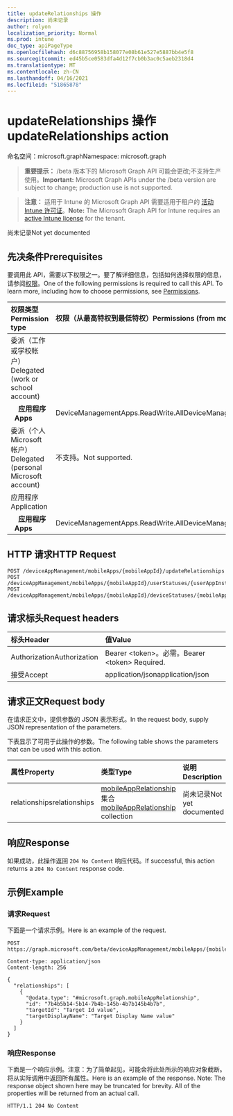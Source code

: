 ```yaml
---
title: updateRelationships 操作
description: 尚未记录
author: rolyon
localization_priority: Normal
ms.prod: intune
doc_type: apiPageType
ms.openlocfilehash: d6c88756958b158077e08b61e527e5887bb4e5f8
ms.sourcegitcommit: ed45b5ce0583dfa4d12f7cb0b3ac0c5aeb2318d4
ms.translationtype: MT
ms.contentlocale: zh-CN
ms.lasthandoff: 04/16/2021
ms.locfileid: "51865878"
---
```

# <a name="updaterelationships-action"></a><span data-ttu-id="dd30d-103">updateRelationships 操作</span><span class="sxs-lookup"><span data-stu-id="dd30d-103">updateRelationships action</span></span>

<span data-ttu-id="dd30d-104">命名空间：microsoft.graph</span><span class="sxs-lookup"><span data-stu-id="dd30d-104">Namespace: microsoft.graph</span></span>

> <span data-ttu-id="dd30d-105">**重要提示：** /beta 版本下的 Microsoft Graph API 可能会更改;不支持生产使用。</span><span class="sxs-lookup"><span data-stu-id="dd30d-105">**Important:** Microsoft Graph APIs under the /beta version are subject to change; production use is not supported.</span></span>

> <span data-ttu-id="dd30d-106">**注意：** 适用于 Intune 的 Microsoft Graph API 需要适用于租户的 [活动 Intune 许可证](https://go.microsoft.com/fwlink/?linkid=839381)。</span><span class="sxs-lookup"><span data-stu-id="dd30d-106">**Note:** The Microsoft Graph API for Intune requires an [active Intune license](https://go.microsoft.com/fwlink/?linkid=839381) for the tenant.</span></span>

<span data-ttu-id="dd30d-107">尚未记录</span><span class="sxs-lookup"><span data-stu-id="dd30d-107">Not yet documented</span></span>

## <a name="prerequisites"></a><span data-ttu-id="dd30d-108">先决条件</span><span class="sxs-lookup"><span data-stu-id="dd30d-108">Prerequisites</span></span>
<span data-ttu-id="dd30d-p101">要调用此 API，需要以下权限之一。要了解详细信息，包括如何选择权限的信息，请参阅[权限](/graph/permissions-reference)。</span><span class="sxs-lookup"><span data-stu-id="dd30d-p101">One of the following permissions is required to call this API. To learn more, including how to choose permissions, see [Permissions](/graph/permissions-reference).</span></span>

|<span data-ttu-id="dd30d-111">权限类型</span><span class="sxs-lookup"><span data-stu-id="dd30d-111">Permission type</span></span>|<span data-ttu-id="dd30d-112">权限（从最高特权到最低特权）</span><span class="sxs-lookup"><span data-stu-id="dd30d-112">Permissions (from most to least privileged)</span></span>|
|:---|:---|
|<span data-ttu-id="dd30d-113">委派（工作或学校帐户）</span><span class="sxs-lookup"><span data-stu-id="dd30d-113">Delegated (work or school account)</span></span>||
| <span data-ttu-id="dd30d-114">&nbsp; &nbsp; **应用程序**</span><span class="sxs-lookup"><span data-stu-id="dd30d-114">&nbsp; &nbsp; **Apps**</span></span> | <span data-ttu-id="dd30d-115">DeviceManagementApps.ReadWrite.All</span><span class="sxs-lookup"><span data-stu-id="dd30d-115">DeviceManagementApps.ReadWrite.All</span></span>|
|<span data-ttu-id="dd30d-116">委派（个人 Microsoft 帐户）</span><span class="sxs-lookup"><span data-stu-id="dd30d-116">Delegated (personal Microsoft account)</span></span>|<span data-ttu-id="dd30d-117">不支持。</span><span class="sxs-lookup"><span data-stu-id="dd30d-117">Not supported.</span></span>|
|<span data-ttu-id="dd30d-118">应用程序</span><span class="sxs-lookup"><span data-stu-id="dd30d-118">Application</span></span>||
| <span data-ttu-id="dd30d-119">&nbsp; &nbsp; **应用程序**</span><span class="sxs-lookup"><span data-stu-id="dd30d-119">&nbsp; &nbsp; **Apps**</span></span> | <span data-ttu-id="dd30d-120">DeviceManagementApps.ReadWrite.All</span><span class="sxs-lookup"><span data-stu-id="dd30d-120">DeviceManagementApps.ReadWrite.All</span></span>|

## <a name="http-request"></a><span data-ttu-id="dd30d-121">HTTP 请求</span><span class="sxs-lookup"><span data-stu-id="dd30d-121">HTTP Request</span></span>
<!-- {
  "blockType": "ignored"
}
-->
``` http
POST /deviceAppManagement/mobileApps/{mobileAppId}/updateRelationships
POST /deviceAppManagement/mobileApps/{mobileAppId}/userStatuses/{userAppInstallStatusId}/app/updateRelationships
POST /deviceAppManagement/mobileApps/{mobileAppId}/deviceStatuses/{mobileAppInstallStatusId}/app/updateRelationships
```

## <a name="request-headers"></a><span data-ttu-id="dd30d-122">请求标头</span><span class="sxs-lookup"><span data-stu-id="dd30d-122">Request headers</span></span>
|<span data-ttu-id="dd30d-123">标头</span><span class="sxs-lookup"><span data-stu-id="dd30d-123">Header</span></span>|<span data-ttu-id="dd30d-124">值</span><span class="sxs-lookup"><span data-stu-id="dd30d-124">Value</span></span>|
|:---|:---|
|<span data-ttu-id="dd30d-125">Authorization</span><span class="sxs-lookup"><span data-stu-id="dd30d-125">Authorization</span></span>|<span data-ttu-id="dd30d-126">Bearer &lt;token&gt;。必需。</span><span class="sxs-lookup"><span data-stu-id="dd30d-126">Bearer &lt;token&gt; Required.</span></span>|
|<span data-ttu-id="dd30d-127">接受</span><span class="sxs-lookup"><span data-stu-id="dd30d-127">Accept</span></span>|<span data-ttu-id="dd30d-128">application/json</span><span class="sxs-lookup"><span data-stu-id="dd30d-128">application/json</span></span>|

## <a name="request-body"></a><span data-ttu-id="dd30d-129">请求正文</span><span class="sxs-lookup"><span data-stu-id="dd30d-129">Request body</span></span>
<span data-ttu-id="dd30d-130">在请求正文中，提供参数的 JSON 表示形式。</span><span class="sxs-lookup"><span data-stu-id="dd30d-130">In the request body, supply JSON representation of the parameters.</span></span>

<span data-ttu-id="dd30d-131">下表显示了可用于此操作的参数。</span><span class="sxs-lookup"><span data-stu-id="dd30d-131">The following table shows the parameters that can be used with this action.</span></span>

|<span data-ttu-id="dd30d-132">属性</span><span class="sxs-lookup"><span data-stu-id="dd30d-132">Property</span></span>|<span data-ttu-id="dd30d-133">类型</span><span class="sxs-lookup"><span data-stu-id="dd30d-133">Type</span></span>|<span data-ttu-id="dd30d-134">说明</span><span class="sxs-lookup"><span data-stu-id="dd30d-134">Description</span></span>|
|:---|:---|:---|
|<span data-ttu-id="dd30d-135">relationships</span><span class="sxs-lookup"><span data-stu-id="dd30d-135">relationships</span></span>|<span data-ttu-id="dd30d-136">[mobileAppRelationship](../resources/intune-apps-mobileapprelationship.md) 集合</span><span class="sxs-lookup"><span data-stu-id="dd30d-136">[mobileAppRelationship](../resources/intune-apps-mobileapprelationship.md) collection</span></span>|<span data-ttu-id="dd30d-137">尚未记录</span><span class="sxs-lookup"><span data-stu-id="dd30d-137">Not yet documented</span></span>|



## <a name="response"></a><span data-ttu-id="dd30d-138">响应</span><span class="sxs-lookup"><span data-stu-id="dd30d-138">Response</span></span>
<span data-ttu-id="dd30d-139">如果成功，此操作返回 `204 No Content` 响应代码。</span><span class="sxs-lookup"><span data-stu-id="dd30d-139">If successful, this action returns a `204 No Content` response code.</span></span>

## <a name="example"></a><span data-ttu-id="dd30d-140">示例</span><span class="sxs-lookup"><span data-stu-id="dd30d-140">Example</span></span>

### <a name="request"></a><span data-ttu-id="dd30d-141">请求</span><span class="sxs-lookup"><span data-stu-id="dd30d-141">Request</span></span>
<span data-ttu-id="dd30d-142">下面是一个请求示例。</span><span class="sxs-lookup"><span data-stu-id="dd30d-142">Here is an example of the request.</span></span>
``` http
POST https://graph.microsoft.com/beta/deviceAppManagement/mobileApps/{mobileAppId}/updateRelationships

Content-type: application/json
Content-length: 256

{
  "relationships": [
    {
      "@odata.type": "#microsoft.graph.mobileAppRelationship",
      "id": "7b4b5b14-5b14-7b4b-145b-4b7b145b4b7b",
      "targetId": "Target Id value",
      "targetDisplayName": "Target Display Name value"
    }
  ]
}
```

### <a name="response"></a><span data-ttu-id="dd30d-143">响应</span><span class="sxs-lookup"><span data-stu-id="dd30d-143">Response</span></span>
<span data-ttu-id="dd30d-p102">下面是一个响应示例。注意：为了简单起见，可能会将此处所示的响应对象截断。将从实际调用中返回所有属性。</span><span class="sxs-lookup"><span data-stu-id="dd30d-p102">Here is an example of the response. Note: The response object shown here may be truncated for brevity. All of the properties will be returned from an actual call.</span></span>
``` http
HTTP/1.1 204 No Content
```







